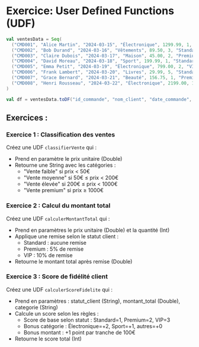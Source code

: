 # Exercice: User Defined Functions (UDF)

```scala
val ventesData = Seq(
  ("CMD001", "Alice Martin", "2024-03-15", "Électronique", 1299.99, 1, "Premium", "alice.martin@email.com"),
  ("CMD002", "Bob Durand", "2024-03-16", "Vêtements", 89.50, 3, "Standard", "bob.durand@email.com"),
  ("CMD003", "Claire Dubois", "2024-03-17", "Maison", 45.00, 2, "Premium", "claire.dubois@email.com"),
  ("CMD004", "David Moreau", "2024-03-18", "Sport", 199.99, 1, "Standard", "david.moreau@email.com"),
  ("CMD005", "Emma Petit", "2024-03-19", "Électronique", 799.00, 2, "VIP", "emma.petit@email.com"),
  ("CMD006", "Frank Lambert", "2024-03-20", "Livres", 29.99, 5, "Standard", "frank.lambert@email.com"),
  ("CMD007", "Grace Bernard", "2024-03-21", "Beauté", 156.75, 1, "Premium", "grace.bernard@email.com"),
  ("CMD008", "Henri Rousseau", "2024-03-22", "Électronique", 2199.00, 1, "VIP", "henri.rousseau@email.com")
)

val df = ventesData.toDF("id_commande", "nom_client", "date_commande", "categorie", "prix_unitaire", "quantite", "statut_client", "email")
```

## Exercices :

### **Exercice 1 : Classification des ventes**

Créez une UDF `classifierVente` qui :

- Prend en paramètre le prix unitaire (Double)
- Retourne une String avec les catégories :
  - "Vente faible" si prix < 50€
  - "Vente moyenne" si 50€ ≤ prix < 200€
  - "Vente élevée" si 200€ ≤ prix < 1000€
  - "Vente premium" si prix ≥ 1000€

### **Exercice 2 : Calcul du montant total**

Créez une UDF `calculerMontantTotal` qui :

- Prend en paramètres le prix unitaire (Double) et la quantité (Int)
- Applique une remise selon le statut client :
  - Standard : aucune remise
  - Premium : 5% de remise
  - VIP : 10% de remise
- Retourne le montant total après remise (Double)

### **Exercice 3 : Score de fidélité client**

Créez une UDF `calculerScoreFidelite` qui :

- Prend en paramètres : statut_client (String), montant_total (Double), categorie (String)
- Calcule un score selon les règles :
  - Score de base selon statut : Standard=1, Premium=2, VIP=3
  - Bonus catégorie : Électronique=+2, Sport=+1, autres=+0
  - Bonus montant : +1 point par tranche de 100€
- Retourne le score total (Int)
